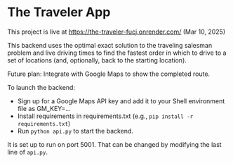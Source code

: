 # The Traveler App
This project is live at https://the-traveler-fucj.onrender.com/ (Mar 10, 2025)

This backend uses the optimal exact solution to the traveling salesman problem and live driving times to find the fastest order in which to drive to a set of locations (and, optionally, back to the starting location).

Future plan: Integrate with Google Maps to show the completed route.

To launch the backend:
- Sign up for a Google Maps API key and add it to your Shell environment file as GM_KEY=...
- Install requirements in requirements.txt (e.g., `pip install -r requirements.txt`)
- Run `python api.py` to start the backend.

It is set up to run on port 5001. That can be changed by modifying the last line of `api.py`.
